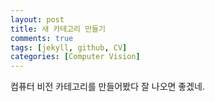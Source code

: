 ```yaml
---
layout: post
title: 새 카테고리 만들기
comments: true
tags: [jekyll, github, CV]
categories: [Computer Vision]
---
```


컴퓨터 비전 카테고리를 만들어봤다 
잘 나오면 좋겠네.